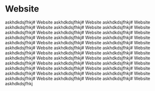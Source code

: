 # Website
askhdkdsjfhkj# Website
askhdkdsjfhkj# Website
askhdkdsjfhkj# Website
askhdkdsjfhkj# Website
askhdkdsjfhkj# Website
askhdkdsjfhkj# Website
askhdkdsjfhkj# Website
askhdkdsjfhkj# Website
askhdkdsjfhkj# Website
askhdkdsjfhkj# Website
askhdkdsjfhkj# Website
askhdkdsjfhkj# Website
askhdkdsjfhkj# Website
askhdkdsjfhkj# Website
askhdkdsjfhkj# Website
askhdkdsjfhkj# Website
askhdkdsjfhkj# Website
askhdkdsjfhkj# Website
askhdkdsjfhkj# Website
askhdkdsjfhkj# Website
askhdkdsjfhkj# Website
askhdkdsjfhkj# Website
askhdkdsjfhkj# Website
askhdkdsjfhkj# Website
askhdkdsjfhkj# Website
askhdkdsjfhkj# Website
askhdkdsjfhkj# Website
askhdkdsjfhkj# Website
askhdkdsjfhkj# Website
askhdkdsjfhkj# Website
askhdkdsjfhkj# Website
askhdkdsjfhkj# Website
askhdkdsjfhkj# Website
askhdkdsjfhkj# Website
askhdkdsjfhkj# Website
askhdkdsjfhkj# Website
askhdkdsjfhkj
